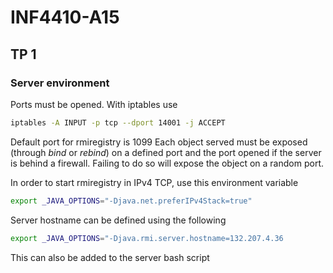 # INF4410-A15

## TP 1

### Server environment
Ports must be opened. With iptables use
```bash
iptables -A INPUT -p tcp --dport 14001 -j ACCEPT
```

Default port for rmiregistry is 1099
Each object served must be exposed (through *bind* or *rebind*) on a defined port and the port opened if
the server is behind a firewall. Failing to do so will expose the object on a random port.

In order to start rmiregistry in IPv4 TCP, use this environment variable
```bash
export _JAVA_OPTIONS="-Djava.net.preferIPv4Stack=true"
```

Server hostname can be defined using the following
```bash
export _JAVA_OPTIONS="-Djava.rmi.server.hostname=132.207.4.36
```
This can also be added to the server bash script
